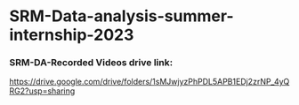 # SRM-Data-analysis-summer-internship-2023



### SRM-DA-Recorded Videos drive link: 
https://drive.google.com/drive/folders/1sMJwjyzPhPDL5APB1EDj2zrNP_4yQRG2?usp=sharing
